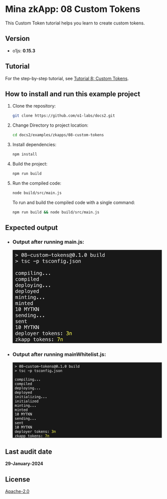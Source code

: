 # Mina zkApp: 08 Custom Tokens

This Custom Token tutorial helps you learn to create custom tokens.

## Version
- o1js: **0.15.3**

## Tutorial

For the step-by-step tutorial, see [Tutorial 8: Custom Tokens](https://docs.minaprotocol.com/zkapps/tutorials/custom-tokens).

## How to install and run this example project

1. Clone the repository:
    ```sh
    git clone https://github.com/o1-labs/docs2.git
    ```
2. Change Directory to project location:
    ```sh
    cd docs2/examples/zkapps/08-custom-tokens
    ```
3. Install dependencies:
    ```sh
    npm install
    ```

4. Build the project:
    ```sh
    npm run build
    ```

5. Run the compiled code:
    ```sh
    node build/src/main.js
    ```
    To run and build the compiled code with a single command:
    ```sh
    npm run build && node build/src/main.js
    ```

## Expected output

- ### Output after running main.js:

    ![081output](081output.png)

- ### Output after running mainWhitelist.js:

    ![082output](082output.png)

## Last audit date
 
**29-January-2024**

## License

[Apache-2.0](LICENSE)
